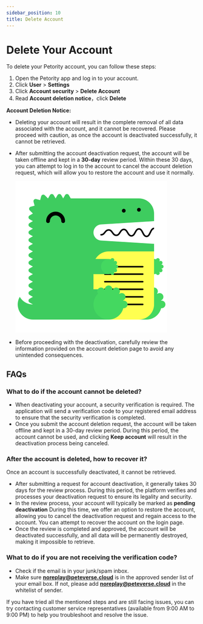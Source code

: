 ```yaml
---
sidebar_position: 10
title: Delete Account
---
```


# Delete Your Account
To delete your Petority account, you can follow these steps:
1. Open the Petority app and log in to your account.
2. Click **User** > **Settings**
3. Click **Account security** > **Delete Account**
4. Read **Account deletion notice**，click **Delete**

**Account Deletion Notice:**

+ Deleting your account will result in the complete removal of all data associated with the account, and it cannot be recovered. Please proceed with caution, as once the account is deactivated successfully, it cannot be retrieved.

+ After submitting the account deactivation request, the account will be taken offline and kept in a **30-day** review period. Within these 30 days, you can attempt to log in to the account to cancel the account deletion request, which will allow you to restore the account and use it normally.

    ![recover account](/img/logo.svg)

+ Before proceeding with the deactivation, carefully review the information provided on the account deletion page to avoid any unintended consequences.
## FAQs
### What to do if the account cannot be deleted?
+ When deactivating your account, a security verification is required. The application will send a verification code to your registered email address to ensure that the security verification is completed.
+ Once you submit the account deletion request, the account will be taken offline and kept in a 30-day review period. During this period, the account cannot be used, and clicking **Keep account** will result in the deactivation process being canceled.
### After the account is deleted, how to recover it?

Once an account is successfully deactivated, it cannot be retrieved.

+ After submitting a request for account deactivation, it generally takes 30 days for the review process. During this period, the platform verifies and processes your deactivation request to ensure its legality and security.
+ In the review process, your account will typically be marked as **pending deactivation**  During this time, we offer an option to restore the account, allowing you to cancel the deactivation request and regain access to the account. You can attempt to recover the account on the login page.
+ Once the review is completed and approved, the account will be deactivated successfully, and all data will be permanently destroyed, making it impossible to retrieve.
### What to do if you are not receiving the verification code?
+ Check if the email is in your junk/spam inbox.
+ Make sure **noreplay@peteverse.cloud** is in the approved sender list of your email box. If not, please add **noreplay@peteverse.cloud** in the whitelist of sender.

If you have tried all the mentioned steps and are still facing issues, you can try contacting customer service representatives (available from 9:00 AM to 9:00 PM) to help you troubleshoot and resolve the issue. 
 
